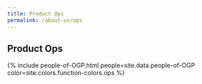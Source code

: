 ```yaml
---
title: Product Ops
permalink: /about-us/ops
---
```


## **Product Ops**

{% include people-of-OGP.html people=site.data.people-of-OGP color=site.colors.function-colors.ops %}
